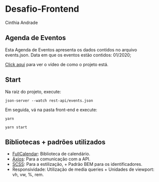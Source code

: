 # Desafio-Frontend

Cinthia Andrade

## Agenda de Eventos

Esta Agenda de Eventos apresenta os dados contidos no arquivo events.json.
Data em que os eventos estão contidos: 01/2020;

[Click aqui](https://www.loom.com/share/1cf1900d42c348039505d198da93a4f1) para ver o vídeo de como o projeto está.

## Start

Na raiz do projeto, execute:

```
json-server --watch rest-api/events.json
```

Em seguida, vá na pasta front-end e execute:
```
yarn
```

```
yarn start
```

## Bibliotecas + padrões utilizados

- [FullCalendar](https://fullcalendar.io/): Biblioteca de calendário.
- [Axios](https://github.com/axios/axios): Para a comunicação com a API.
- [SCSS](https://sass-lang.com/documentation/syntax): Para a estilização, + Padrão BEM para os identificadores.
- Responsividade: Utilização de media queries + Unidades de viewport: vh, vw, %, rem.

